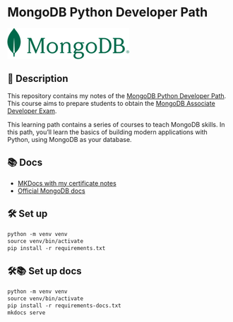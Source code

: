 # MongoDB Python Developer Path

![logo](/docs/assets/logo.png)

## 👀 Description

This repository contains my notes of the [MongoDB Python Developer Path](https://learn.mongodb.com/learn/learning-path/mongodb-python-developer-path). This course aims to prepare students to obtain the [MongoDB Associate Developer Exam](https://learn.mongodb.com/pages/mongodb-associate-developer-exam).

This learning path contains a series of courses to teach MongoDB skills. In this path, you’ll learn the basics of building modern applications with Python, using MongoDB as your database.

## 📚 Docs

* [MKDocs with my certificate notes](https://antoniomrtz.github.io/mongodb-python-dev-path/)
* [Official MongoDB docs](https://www.mongodb.com/docs/manual/)


## 🛠️ Set up

```console
python -m venv venv
source venv/bin/activate
pip install -r requirements.txt
```

## 🛠️📚 Set up docs

```console
python -m venv venv
source venv/bin/activate
pip install -r requirements-docs.txt
mkdocs serve
```

